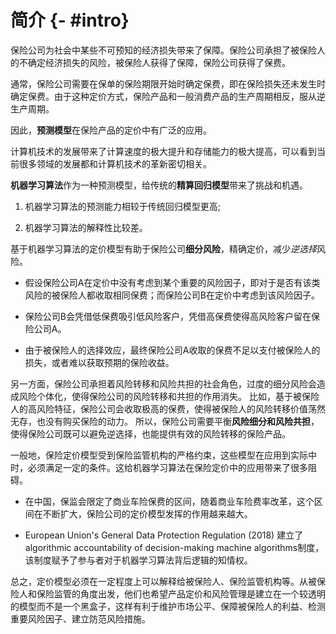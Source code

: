 # 简介 {- #intro}


保险公司为社会中某些不可预知的经济损失带来了保障。保险公司承担了被保险人的不确定经济损失的风险，被保险人获得了保障，保险公司获得了保费。

通常，保险公司需要在保单的保险期限开始时确定保费，即在保险损失还未发生时确定保费。由于这种定价方式，保险产品和一般消费产品的生产周期相反，服从逆生产周期。

因此，**预测模型**在保险产品的定价中有广泛的应用。

计算机技术的发展带来了计算速度的极大提升和存储能力的极大提高，可以看到当前很多领域的发展都和计算机技术的革新密切相关。

**机器学习算法**作为一种预测模型，给传统的**精算回归模型**带来了挑战和机遇。

1. 机器学习算法的预测能力相较于传统回归模型更高;

2. 机器学习算法的解释性比较差。

基于机器学习算法的定价模型有助于保险公司**细分风险**，精确定价，减少*逆选择*风险。

- 假设保险公司A在定价中没有考虑到某个重要的风险因子，即对于是否有该类风险的被保险人都收取相同保费；而保险公司B在定价中考虑到该风险因子。

- 保险公司B会凭借低保费吸引低风险客户，凭借高保费使得高风险客户留在保险公司A。

- 由于被保险人的选择效应，最终保险公司A收取的保费不足以支付被保险人的损失，或者难以获取预期的保险收益。

另一方面，保险公司承担着风险转移和风险共担的社会角色，过度的细分风险会造成风险个体化，使得保险公司的风险转移和共担的作用消失。
比如，基于被保险人的高风险特征，保险公司会收取极高的保费，使得被保险人的风险转移价值荡然无存，也没有购买保险的动力。
所以，保险公司需要平衡**风险细分和风险共担**，使得保险公司既可以避免逆选择，也能提供有效的风险转移的保险产品。

一般地，保险定价模型受到保险监管机构的严格约束，这些模型在应用到实际中时，必须满足一定的条件。这给机器学习算法在保险定价中的应用带来了很多阻碍。

- 在中国，保监会限定了商业车险保费的区间，随着商业车险费率改革，这个区间在不断扩大，保险公司的定价模型发挥的作用越来越大。

- European Union's General Data Protection Regulation (2018) 建立了algorithmic accountability of decision-making machine algorithms制度，该制度赋予了参与者对于机器学习算法背后逻辑的知情权。

总之，定价模型必须在一定程度上可以解释给被保险人、保险监管机构等。从被保险人和保险监管的角度出发，他们也希望产品定价和风险管理是建立在一个较透明的模型而不是一个黑盒子，这样有利于维护市场公平、保障被保险人的利益、检测重要风险因子、建立防范风险措施。

